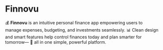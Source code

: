 # Finnovu
💰 **Finnovu** is an intuitive personal finance app empowering users to manage expenses, budgeting, and investments seamlessly.   📊 Clean design and smart features help control finances today and plan smarter for tomorrow—   🔗 all in one simple, powerful platform.
